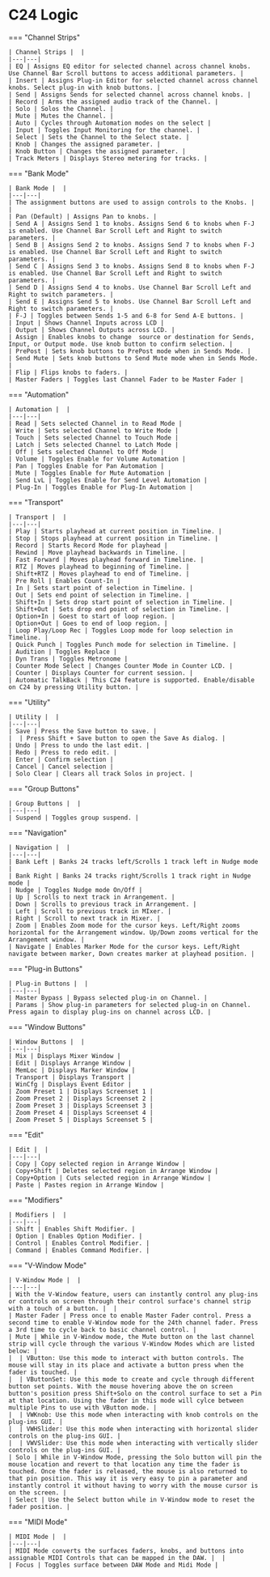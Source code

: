 # C24 Logic

=== "Channel Strips"

    | Channel Strips |  |
    |---|---|
    | EQ | Assigns EQ editor for selected channel across channel knobs. Use Channel Bar Scroll buttons to access additional parameters. |
    | Insert | Assigns Plug-in Editor for selected channel across channel knobs. Select plug-in with knob buttons. |
    | Send | Assigns Sends for selected channel across channel knobs. |
    | Record | Arms the assigned audio track of the Channel. |
    | Solo | Solos the Channel. |
    | Mute | Mutes the Channel. |
    | Auto | Cycles through Automation modes on the select |
    | Input | Toggles Input Monitoring for the channel. |
    | Select | Sets the Channel to the Select state. |
    | Knob | Changes the assigned parameter. |
    | Knob Button | Changes the assigned parameter. |
    | Track Meters | Displays Stereo metering for tracks. |

=== "Bank Mode"

    | Bank Mode |  |
    |---|---|
    | The assignment buttons are used to assign controls to the Knobs. |  |
    | Pan (Default) | Assigns Pan to knobs. |
    | Send A | Assigns Send 1 to knobs. Assigns Send 6 to knobs when F-J is enabled. Use Channel Bar Scroll Left and Right to switch parameters. |
    | Send B | Assigns Send 2 to knobs. Assigns Send 7 to knobs when F-J is enabled. Use Channel Bar Scroll Left and Right to switch parameters. |
    | Send C | Assigns Send 3 to knobs. Assigns Send 8 to knobs when F-J is enabled. Use Channel Bar Scroll Left and Right to switch parameters. |
    | Send D | Assigns Send 4 to knobs. Use Channel Bar Scroll Left and Right to switch parameters. |
    | Send E | Assigns Send 5 to knobs. Use Channel Bar Scroll Left and Right to switch parameters. |
    | F-J | Toggles between Sends 1-5 and 6-8 for Send A-E buttons. |
    | Input | Shows Channel Inputs across LCD |
    | Output | Shows Channel Outputs across LCD. |
    | Assign | Enables knobs to change  source or destination for Sends, Input, or Output mode. Use knob button to confirm selection. |
    | PrePost | Sets knob buttons to PrePost mode when in Sends Mode. |
    | Send Mute | Sets knob buttons to Send Mute mode when in Sends Mode. |
    | Flip | Flips knobs to faders. |
    | Master Faders | Toggles last Channel Fader to be Master Fader |

=== "Automation"

    | Automation |  |
    |---|---|
    | Read | Sets selected Channel in to Read Mode |
    | Write | Sets selected Channel to Write Mode |
    | Touch | Sets selected Channel to Touch Mode |
    | Latch | Sets selected Channel to Latch Mode |
    | Off | Sets selected Channel to Off Mode |
    | Volume | Toggles Enable for Volume Automation |
    | Pan | Toggles Enable for Pan Automation |
    | Mute | Toggles Enable for Mute Automation |
    | Send LvL | Toggles Enable for Send Level Automation |
    | Plug-In | Toggles Enable for Plug-In Automation |

=== "Transport"

    | Transport |  |
    |---|---|
    | Play | Starts playhead at current position in Timeline. |
    | Stop | Stops playhead at current position in Timeline. |
    | Record | Starts Record Mode for playhead |
    | Rewind | Move playhead backwards in Timeline. |
    | Fast Forward | Moves playhead forward in Timeline. |
    | RTZ | Moves playhead to beginning of Timeline. |
    | Shift+RTZ | Moves playhead to end of Timeline. |
    | Pre Roll | Enables Count-In |
    | In | Sets start point of selection in Timeline. |
    | Out | Sets end point of selection in Timeline. |
    | Shift+In | Sets drop start point of selection in Timeline. |
    | Shift+Out | Sets drop end point of selection in Timeline. |
    | Option+In | Goest to start of loop region. |
    | Option+Out | Goes to end of loop region. |
    | Loop Play/Loop Rec | Toggles Loop mode for loop selection in Timeline. |
    | Quick Punch | Toggles Punch mode for selection in Timeline. |
    | Audition | Toggles Replace |
    | Dyn Trans | Toggles Metronome |
    | Counter Mode Select | Changes Counter Mode in Counter LCD. |
    | Counter | Displays Counter for current session. |
    | Automatic TalkBack | This C24 feature is supported. Enable/disable on C24 by pressing Utility button. |

=== "Utility"

    | Utility |  |
    |---|---|
    | Save | Press the Save button to save. |
    |  | Press Shift + Save button to open the Save As dialog. |
    | Undo | Press to undo the last edit. |
    | Redo | Press to redo edit. |
    | Enter | Confirm selection |
    | Cancel | Cancel selection |
    | Solo Clear | Clears all track Solos in project. |

=== "Group Buttons"

    | Group Buttons |  |
    |---|---|
    | Suspend | Toggles group suspend. |

=== "Navigation"

    | Navigation |  |
    |---|---|
    | Bank Left | Banks 24 tracks left/Scrolls 1 track left in Nudge mode |
    | Bank Right | Banks 24 tracks right/Scrolls 1 track right in Nudge mode |
    | Nudge | Toggles Nudge mode On/Off |
    | Up | Scrolls to next track in Arrangement. |
    | Down | Scrolls to previous track in Arrangement. |
    | Left | Scroll to previous track in MIxer. |
    | Right | Scroll to next track in Mixer. |
    | Zoom | Enables Zoom mode for the cursor keys. Left/Right zooms horizontal for the Arrangement window. Up/Down zooms vertical for the Arrangement window. |
    | Navigate | Enables Marker Mode for the cursor keys. Left/Right navigate between marker, Down creates marker at playhead position. |

=== "Plug-in Buttons"

    | Plug-in Buttons |  |
    |---|---|
    | Master Bypass | Bypass selected plug-in on Channel. |
    | Params | Show plug-in parameters for selected plug-in on Channel. Press again to display plug-ins on channel across LCD. |

=== "Window Buttons"

    | Window Buttons |  |
    |---|---|
    | Mix | Displays Mixer Window |
    | Edit | Displays Arrange Window |
    | MemLoc | Displays Marker Window |
    | Transport | Displays Transport |
    | WinCfg | Displays Event Editor |
    | Zoom Preset 1 | Displays Screenset 1 |
    | Zoom Preset 2 | Displays Screenset 2 |
    | Zoom Preset 3 | Displays Screenset 3 |
    | Zoom Preset 4 | Displays Screenset 4 |
    | Zoom Preset 5 | Displays Screenset 5 |

=== "Edit"

    | Edit |  |
    |---|---|
    | Copy | Copy selected region in Arrange Window |
    | Copy+Shift | Deletes selected region in Arrange Window |
    | Copy+Option | Cuts selected region in Arrange Window |
    | Paste | Pastes region in Arrange Window |

=== "Modifiers"

    | Modifiers |  |
    |---|---|
    | Shift | Enables Shift Modifier. |
    | Option | Enables Option Modifier. |
    | Control | Enables Control Modifier. |
    | Command | Enables Command Modifier. |

=== "V-Window Mode"

    | V-Window Mode |  |
    |---|---|
    | With the V-Window feature, users can instantly control any plug-ins or controls on screen through their control surface's channel strip with a touch of a button. |  |
    | Master Fader | Press once to enable Master Fader control. Press a second time to enable V-Window mode for the 24th channel fader. Press a 3rd time to cycle back to basic channel control. |
    | Mute | While in V-Window mode, the Mute button on the last channel strip will cycle through the various V-Window Modes which are listed below: |
    |  | VButton: Use this mode to interact with button controls. The mouse will stay in its place and activate a button press when the fader is touched. |
    |  | VButtonSet: Use this mode to create and cycle through different button set points. With the mouse hovering above the on screen button's position press Shift+Solo on the control surface to set a Pin at that location. Using the fader in this mode will cylce between multiple Pins to use with VButton mode. |
    |  | VWKnob: Use this mode when interacting with knob controls on the plug-ins GUI. |
    |  | VWHSlider: Use this mode when interacting with horizontal slider controls on the plug-ins GUI. |
    |  | VWVSlider: Use this mode when interacting with vertically slider controls on the plug-ins GUI. |
    | Solo | While in V-Window Mode, pressing the Solo button will pin the mouse location and revert to that location any time the fader is touched. Once the fader is released, the mouse is also returned to that pin position. This way it is very easy to pin a parameter and instantly control it without having to worry with the mouse cursor is on the screen. |
    | Select | Use the Select button while in V-Window mode to reset the fader position. |

=== "MIDI Mode"

    | MIDI Mode |  |
    |---|---|
    | MIDI Mode converts the surfaces faders, knobs, and buttons into assignable MIDI Controls that can be mapped in the DAW. |  |
    | Focus | Toggles surface between DAW Mode and Midi Mode |
